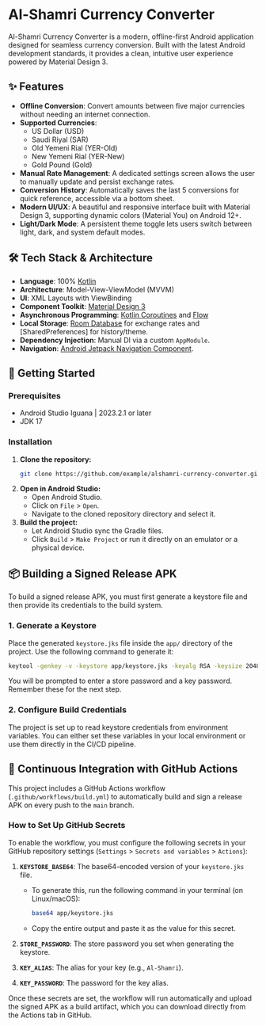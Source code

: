 # Al-Shamri Currency Converter

Al-Shamri Currency Converter is a modern, offline-first Android application designed for seamless currency conversion. Built with the latest Android development standards, it provides a clean, intuitive user experience powered by Material Design 3.

## ✨ Features

- **Offline Conversion**: Convert amounts between five major currencies without needing an internet connection.
- **Supported Currencies**:
  - US Dollar (USD)
  - Saudi Riyal (SAR)
  - Old Yemeni Rial (YER-Old)
  - New Yemeni Rial (YER-New)
  - Gold Pound (Gold)
- **Manual Rate Management**: A dedicated settings screen allows the user to manually update and persist exchange rates.
- **Conversion History**: Automatically saves the last 5 conversions for quick reference, accessible via a bottom sheet.
- **Modern UI/UX**: A beautiful and responsive interface built with Material Design 3, supporting dynamic colors (Material You) on Android 12+.
- **Light/Dark Mode**: A persistent theme toggle lets users switch between light, dark, and system default modes.

## 🛠️ Tech Stack & Architecture

- **Language**: 100% [Kotlin](https://kotlinlang.org/)
- **Architecture**: Model-View-ViewModel (MVVM)
- **UI**: XML Layouts with ViewBinding
- **Component Toolkit**: [Material Design 3](https://m3.material.io/)
- **Asynchronous Programming**: [Kotlin Coroutines](https://kotlinlang.org/docs/coroutines-overview.html) and [Flow](https://kotlinlang.org/docs/flow.html)
- **Local Storage**: [Room Database](https://developer.android.com/training/data-storage/room) for exchange rates and [SharedPreferences] for history/theme.
- **Dependency Injection**: Manual DI via a custom `AppModule`.
- **Navigation**: [Android Jetpack Navigation Component](https://developer.android.com/guide/navigation).

## 🚀 Getting Started

### Prerequisites

- Android Studio Iguana | 2023.2.1 or later
- JDK 17

### Installation

1.  **Clone the repository:**
    ```sh
    git clone https://github.com/example/alshamri-currency-converter.git
    ```
2.  **Open in Android Studio:**
    - Open Android Studio.
    - Click on `File` > `Open`.
    - Navigate to the cloned repository directory and select it.
3.  **Build the project:**
    - Let Android Studio sync the Gradle files.
    - Click `Build` > `Make Project` or run it directly on an emulator or a physical device.

## 📦 Building a Signed Release APK

To build a signed release APK, you must first generate a keystore file and then provide its credentials to the build system.

### 1. Generate a Keystore

Place the generated `keystore.jks` file inside the `app/` directory of the project. Use the following command to generate it:

```bash
keytool -genkey -v -keystore app/keystore.jks -keyalg RSA -keysize 2048 -validity 9125 -alias Al-Shamri
```
You will be prompted to enter a store password and a key password. Remember these for the next step.

### 2. Configure Build Credentials

The project is set up to read keystore credentials from environment variables. You can either set these variables in your local environment or use them directly in the CI/CD pipeline.

## 🤖 Continuous Integration with GitHub Actions

This project includes a GitHub Actions workflow (`.github/workflows/build.yml`) to automatically build and sign a release APK on every push to the `main` branch.

### How to Set Up GitHub Secrets

To enable the workflow, you must configure the following secrets in your GitHub repository settings (`Settings` > `Secrets and variables` > `Actions`):

1.  **`KEYSTORE_BASE64`**: The base64-encoded version of your `keystore.jks` file.
    -   To generate this, run the following command in your terminal (on Linux/macOS):
        ```bash
        base64 app/keystore.jks
        ```
    -   Copy the entire output and paste it as the value for this secret.

2.  **`STORE_PASSWORD`**: The store password you set when generating the keystore.

3.  **`KEY_ALIAS`**: The alias for your key (e.g., `Al-Shamri`).

4.  **`KEY_PASSWORD`**: The password for the key alias.

Once these secrets are set, the workflow will run automatically and upload the signed APK as a build artifact, which you can download directly from the Actions tab in GitHub.
